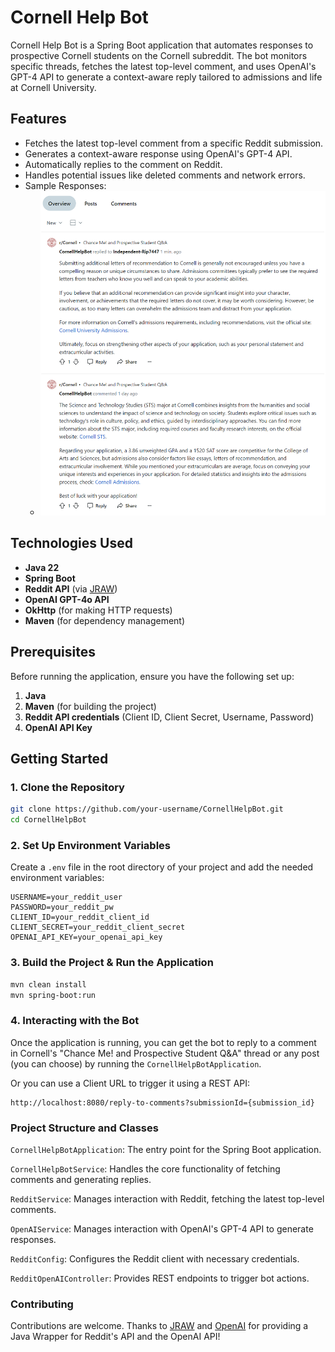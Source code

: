 # Cornell Help Bot

Cornell Help Bot is a Spring Boot application that automates responses to prospective Cornell students on the Cornell subreddit. The bot monitors specific threads, fetches the latest top-level comment, and uses OpenAI's GPT-4 API to generate a context-aware reply tailored to admissions and life at Cornell University.

## Features

- Fetches the latest top-level comment from a specific Reddit submission.
- Generates a context-aware response using OpenAI's GPT-4 API.
- Automatically replies to the comment on Reddit.
- Handles potential issues like deleted comments and network errors.
- Sample Responses:
  - ![img.png](img.png)
## Technologies Used

- **Java 22**
- **Spring Boot**
- **Reddit API** (via [JRAW](https://github.com/mattbdean/JRAW))
- **OpenAI GPT-4o API**
- **OkHttp** (for making HTTP requests)
- **Maven** (for dependency management)

## Prerequisites

Before running the application, ensure you have the following set up:

1. **Java**
2. **Maven** (for building the project)
3. **Reddit API credentials** (Client ID, Client Secret, Username, Password)
4. **OpenAI API Key**

## Getting Started

### 1. Clone the Repository

```bash
git clone https://github.com/your-username/CornellHelpBot.git
cd CornellHelpBot
```

### 2. Set Up Environment Variables
Create a `.env` file in the root directory of your project and add the needed environment variables:
```
USERNAME=your_reddit_user
PASSWORD=your_reddit_pw
CLIENT_ID=your_reddit_client_id
CLIENT_SECRET=your_reddit_client_secret
OPENAI_API_KEY=your_openai_api_key
```

### 3. Build the Project & Run the Application
```bash
mvn clean install
mvn spring-boot:run
```

### 4. Interacting with the Bot
Once the application is running, you can get the bot to reply to a comment in Cornell's "Chance Me! and Prospective Student Q&A" thread or any post (you can choose) by running the `CornellHelpBotApplication`.

Or you can use a Client URL to trigger it using a REST API:
```
http://localhost:8080/reply-to-comments?submissionId={submission_id}
```

### Project Structure and Classes
`CornellHelpBotApplication`: The entry point for the Spring Boot application.

`CornellHelpBotService`: Handles the core functionality of fetching comments and generating replies.

`RedditService`: Manages interaction with Reddit, fetching the latest top-level comments.

`OpenAIService`: Manages interaction with OpenAI's GPT-4 API to generate responses.

`RedditConfig`: Configures the Reddit client with necessary credentials.

`RedditOpenAIController`: Provides REST endpoints to trigger bot actions.

### Contributing
Contributions are welcome.
Thanks to [JRAW](https://github.com/mattbdean/JRAW) and [OpenAI](https://openai.com/) for providing a Java Wrapper for Reddit's API and the OpenAI API!
